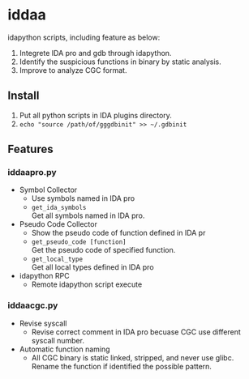 # iddaa
idapython scripts, including feature as below:

1. Integrete IDA pro and gdb through idapython.
2. Identify the suspicious functions in binary by static analysis.
3. Improve to analyze CGC format.


## Install
1. Put all python scripts in IDA plugins directory.
2. `echo "source /path/of/gggdbinit" >> ~/.gdbinit` 

## Features
### iddaapro.py
- Symbol Collector
    - Use symbols named in IDA pro
    - `get_ida_symbols`  
        Get all symbols named in IDA pro.
- Pseudo Code Collector
    - Show the pseudo code of function defined in IDA pr
    - `get_pseudo_code [function]`  
        Get the pseudo code of specified function.
    - `get_local_type`  
        Get all local types defined in IDA pro
- idapython RPC
    - Remote idapython script execute

### iddaacgc.py
- Revise syscall
    - Revise correct comment in IDA pro becuase CGC use different syscall number. 
- Automatic function naming
    - All CGC binary is static linked, stripped, and never use glibc.  
    Rename the function if identified the possible pattern.
